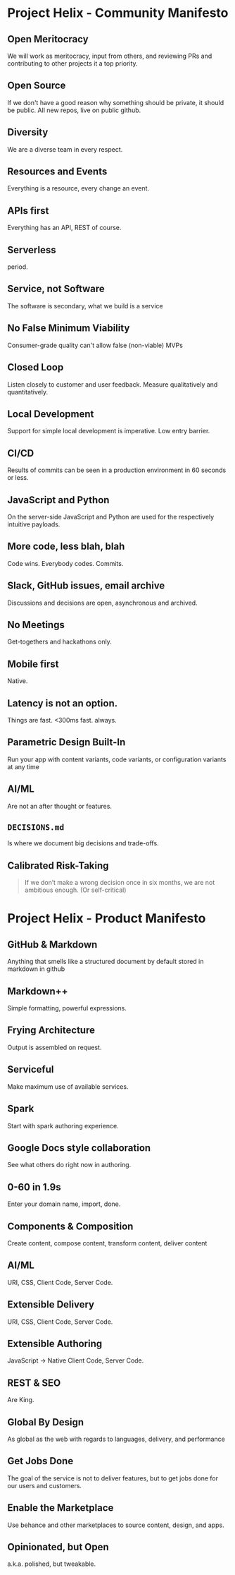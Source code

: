 # Project Helix - Community Manifesto


## Open Meritocracy
We will work as meritocracy, input from others, and reviewing PRs and contributing to other projects it a top priority.

## Open Source
If we don't have a good reason why something should be private, it should be public. All new repos, live on public github.

## Diversity
We are a diverse team in every respect.

## Resources and Events

Everything is a resource, every change an event. 

## APIs first
Everything has an API, REST of course.

## Serverless
period.

## Service, not Software

The software is secondary, what we build is a service

## No False Minimum Viability

Consumer-grade quality can't allow false (non-viable) MVPs

## Closed Loop

Listen closely to customer and user feedback. Measure qualitatively and quantitatively.

## Local Development
Support for simple local development is imperative. Low entry barrier.

## CI/CD
Results of commits can be seen in a production environment in 60 seconds or less.

## JavaScript and Python
On the server-side JavaScript and Python are used for the respectively intuitive payloads.

## More code, less blah, blah
Code wins. Everybody codes. Commits.

## Slack, GitHub issues, email archive
Discussions and decisions are open, asynchronous and archived.

## No Meetings
Get-togethers and hackathons only.

## Mobile first
Native.

## Latency is not an option.
Things are fast. <300ms fast. always.

## Parametric Design Built-In

Run your app with content variants, code variants, or configuration variants at any time  

## AI/ML
Are not an after thought or features.

## `DECISIONS.md`

Is where we document big decisions and trade-offs.

## Calibrated Risk-Taking

> If we don’t make a wrong decision once in six months, we are not ambitious enough. (Or self-critical)

# Project Helix - Product Manifesto

## GitHub & Markdown
Anything that smells like a structured document by default stored in markdown in github

## Markdown++

Simple formatting, powerful expressions.

## Frying Architecture
Output is assembled on request.

## Serviceful

Make maximum use of available services.

## Spark
Start with spark authoring experience.

## Google Docs style collaboration
See what others do right now in authoring.

## 0-60 in 1.9s
Enter your domain name, import, done.

## Components & Composition

Create content, compose content, transform content, deliver content

## AI/ML
URI, CSS, Client Code, Server Code.

## Extensible Delivery
URI, CSS, Client Code, Server Code.

## Extensible Authoring
JavaScript -> Native Client Code, Server Code.

## REST & SEO
Are King.

## Global By Design
As global as the web with regards to languages, delivery, and performance

## Get Jobs Done

The goal of the service is not to deliver features, but to get jobs done for our users and customers. 

## Enable the Marketplace

Use behance and other marketplaces to source content, design, and apps.

## Opinionated, but Open

a.k.a. polished, but tweakable.
